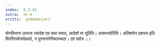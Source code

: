 ```yaml
---
index:  5.3.61
sutra:  ज्य च
vritti:  padamanjari
---
```


योगविभागा उत्तरत्र ज्यादेश एव यथा स्यात्, आदेशो मा भूदिति। अयमनयोरिति। अतिशयेन प्रशस्य इति विपरिणामेनापेक्ष्यते, न पुनरुत्तरेणैकग्रन्थता। एवं सर्वत्र ।।

